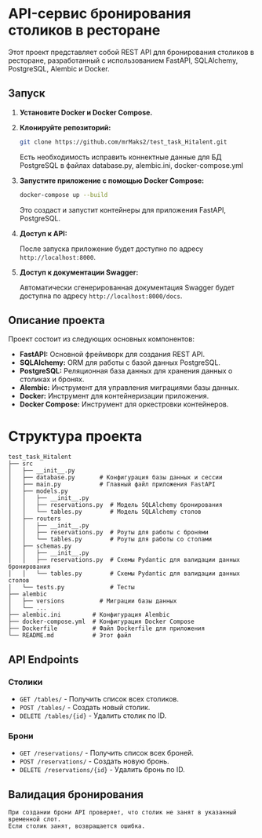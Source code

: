 # API-сервис бронирования столиков в ресторане

Этот проект представляет собой REST API для бронирования столиков в ресторане, разработанный с использованием FastAPI, SQLAlchemy, PostgreSQL, Alembic и Docker.

## Запуск

1. **Установите Docker и Docker Compose.**

2. **Клонируйте репозиторий:**

    ```bash
    git clone https://github.com/mrMaks2/test_task_Hitalent.git
    ```

   Есть необходимость исправить коннектные данные для БД PostgreSQL в файлах database.py, alembic.ini, docker-compose.yml


3. **Запустите приложение с помощью Docker Compose:**

    ```bash
    docker-compose up --build
    ```

    Это создаст и запустит контейнеры для приложения FastAPI, PostgreSQL.


4. **Доступ к API:**


    После запуска приложение будет доступно по адресу `http://localhost:8000`.


5. **Доступ к документации Swagger:**


    Автоматически сгенерированная документация Swagger будет 
    доступна по адресу `http://localhost:8000/docs`.


## Описание проекта

Проект состоит из следующих основных компонентов:

*   **FastAPI:** Основной фреймворк для создания REST API.
*   **SQLAlchemy:** ORM для работы с базой данных PostgreSQL.
*   **PostgreSQL:** Реляционная база данных для хранения данных о столиках и бронях.
*   **Alembic:** Инструмент для управления миграциями базы данных.
*   **Docker:** Инструмент для контейнеризации приложения.
*   **Docker Compose:** Инструмент для оркестровки контейнеров.

# Структура проекта

    test_task_Hitalent
    ├── src
    │   ├── __init__.py
    │   ├── database.py       # Конфигурация базы данных и сессии
    │   ├── main.py           # Главный файл приложения FastAPI
    │   ├── models.py
    │   │   ├── __init__.py
    │   │   ├── reservations.py  # Модель SQLAlchemy бронирования
    │   │   └── tables.py        # Модель SQLAlchemy столов
    │   ├── routers
    │   │   ├── __init__.py
    │   │   ├── reservations.py  # Роуты для работы с бронями
    │   │   └── tables.py        # Роуты для работы со столами
    │   ├── schemas.py
    │   │   ├── __init__.py
    │   │   ├── reservations.py  # Схемы Pydantic для валидации данных бронирования
    │   │   └── tables.py        # Схемы Pydantic для валидации данных столов
    │   └── tests.py             # Тесты
    ├── alembic
    │   ├── versions          # Миграции базы данных
    │   └── ...
    ├── alembic.ini         # Конфигурация Alembic
    ├── docker-compose.yml  # Конфигурация Docker Compose
    ├── Dockerfile          # Файл Dockerfile для приложения
    └── README.md           # Этот файл

## API Endpoints

### Столики

*   `GET /tables/` - Получить список всех столиков.
*   `POST /tables/` - Создать новый столик.
*   `DELETE /tables/{id}` - Удалить столик по ID.

### Брони

*   `GET /reservations/` - Получить список всех броней.
*   `POST /reservations/` - Создать новую бронь.
*   `DELETE /reservations/{id}` - Удалить бронь по ID.

## Валидация бронирования

    При создании брони API проверяет, что столик не занят в указанный временной слот. 
    Если столик занят, возвращается ошибка.
